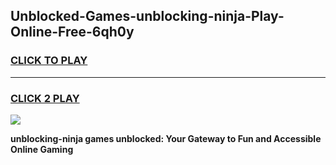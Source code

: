 
## Unblocked-Games-unblocking-ninja-Play-Online-Free-6qh0y
<h3>
<a href="https://premium76.site?title=unblocking-ninja&ref=26A">CLICK TO PLAY</a></h3>
<hr>

<h3>
<a href="https://premium76.site?title=unblocking-ninja&ref=26A">CLICK 2 PLAY</a>
  
</h3>

<a href="https://premium76.site?title=unblocking-ninja&ref=26A"><img src="https://clearcache.store/games.png"></a>


**unblocking-ninja games unblocked: Your Gateway to Fun and Accessible Online Gaming**
